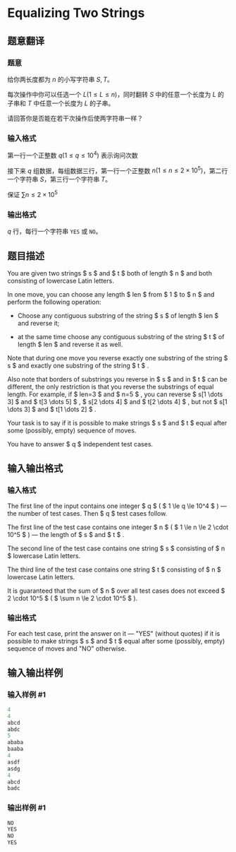 # Equalizing Two Strings

## 题意翻译

### 题意

给你两长度都为 $n$ 的小写字符串 $S, T$。

每次操作中你可以任选一个 $L (1\le L\le n)$，同时翻转 $S$ 中的任意一个长度为 $L$ 的子串和 $T$ 中任意一个长度为 $L$ 的子串。

请回答你是否能在若干次操作后使两字符串一样？

### 输入格式

第一行一个正整数 $q(1\le q\le 10^4)$ 表示询问次数

接下来 $q$ 组数据，每组数据三行，第一行一个正整数 $n(1\le n\le 2\times 10^5)$，第二行一个字符串 $S$，第三行一个字符串 $T$。

保证 $\sum n\le 2\times 10^5$

### 输出格式

$q$ 行，每行一个字符串 ``YES`` 或 ``NO``。

## 题目描述

You are given two strings $ s $ and $ t $ both of length $ n $ and both consisting of lowercase Latin letters.

In one move, you can choose any length $ len $ from $ 1 $ to $ n $ and perform the following operation:

- Choose any contiguous substring of the string $ s $ of length $ len $ and reverse it;

- at the same time choose any contiguous substring of the string $ t $ of length $ len $ and reverse it as well.

Note that during one move you reverse exactly one substring of the string $ s $ and exactly one substring of the string $ t $ .

Also note that borders of substrings you reverse in $ s $ and in $ t $ can be different, the only restriction is that you reverse the substrings of equal length. For example, if $ len=3 $ and $ n=5 $ , you can reverse $ s[1 \dots 3] $ and $ t[3 \dots 5] $ , $ s[2 \dots 4] $ and $ t[2 \dots 4] $ , but not $ s[1 \dots 3] $ and $ t[1 \dots 2] $ .

Your task is to say if it is possible to make strings $ s $ and $ t $ equal after some (possibly, empty) sequence of moves.

You have to answer $ q $ independent test cases.

## 输入输出格式

### 输入格式

The first line of the input contains one integer $ q $ ( $ 1 \le q \le 10^4 $ ) — the number of test cases. Then $ q $ test cases follow.

The first line of the test case contains one integer $ n $ ( $ 1 \le n \le 2 \cdot 10^5 $ ) — the length of $ s $ and $ t $ .

The second line of the test case contains one string $ s $ consisting of $ n $ lowercase Latin letters.

The third line of the test case contains one string $ t $ consisting of $ n $ lowercase Latin letters.

It is guaranteed that the sum of $ n $ over all test cases does not exceed $ 2 \cdot 10^5 $ ( $ \sum n \le 2 \cdot 10^5 $ ).

### 输出格式

For each test case, print the answer on it — "YES" (without quotes) if it is possible to make strings $ s $ and $ t $ equal after some (possibly, empty) sequence of moves and "NO" otherwise.

## 输入输出样例

### 输入样例 #1

```cpp
4
4
abcd
abdc
5
ababa
baaba
4
asdf
asdg
4
abcd
badc

```
### 输出样例 #1

```cpp
NO
YES
NO
YES

```
